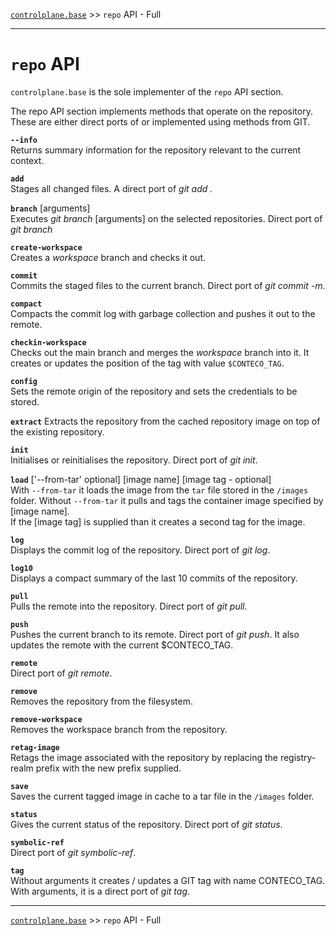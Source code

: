 [`controlplane.base`](../README.md) >> `repo` API - Full

-----

# `repo` API

`controlplane.base` is the sole implementer of the `repo` API section.  

The repo API section implements methods that operate on the repository.  
These are either direct ports of or implemented using methods from GIT.

__`--info`__  
Returns summary information for the repository relevant to the current context.

__`add`__  
Stages all changed files. A direct port of _git add ._

__`branch`__ [arguments]  
Executes _git branch_ [arguments] on the selected repositories. Direct port of _git branch_

__`create-workspace`__  
Creates a _workspace_ branch and checks it out.  

__`commit`__  
Commits the staged files to the current branch. Direct port of _git commit -m_.

__`compact`__  
Compacts the commit log with garbage collection and pushes it out to the remote.  

__`checkin-workspace`__  
Checks out the main branch and merges the _workspace_ branch into it.
It creates or updates the position of the tag with value `$CONTECO_TAG`.

__`config`__  
Sets the remote origin of the repository and sets the credentials to be stored.

__`extract`__
Extracts the repository from the cached repository image on top of the existing repository.

__`init`__  
Initialises or reinitialises the repository. Direct port of _git init_.

__`load`__ ['--from-tar' optional] [image name] [image tag - optional]  
With `--from-tar` it loads the image from the `tar` file stored in the `/images` folder.
Without `--from-tar` it pulls and tags the container image specified by [image name].  
If the [image tag] is supplied than it creates a second tag for the image.

__`log`__  
Displays the commit log of the repository. Direct port of _git log_.

__`log10`__  
Displays a compact summary of the last 10 commits of the repository.

__`pull`__   
Pulls the remote into the repository. Direct port of _git pull_.

__`push`__   
Pushes the current branch to its remote. Direct port of _git push_.
It also updates the remote with the current $CONTECO_TAG.

__`remote`__  
Direct port of _git remote_.

__`remove`__  
Removes the repository from the filesystem.

__`remove-workspace`__  
Removes the workspace branch from the repository.

__`retag-image`__  
Retags the image associated with the repository by replacing the registry-realm prefix with the new prefix supplied.

__`save`__  
Saves the current tagged image in cache to a tar file in the `/images` folder.

__`status`__  
Gives the current status of the repository. Direct port of _git status_.

__`symbolic-ref`__  
Direct port of _git symbolic-ref_.  

__`tag`__  
Without arguments it creates / updates a GIT tag with name CONTECO_TAG.  
With arguments, it is a direct port of _git tag_.

-----
[`controlplane.base`](../README.md) >> `repo` API - Full
